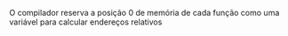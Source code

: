 O compilador reserva a posição 0 de memória de cada função como uma variável para calcular endereços relativos